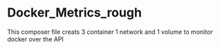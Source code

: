 # Docker_Metrics_rough
This composer file creats 3 container 1 network and 1 volume to monitor docker over the API
